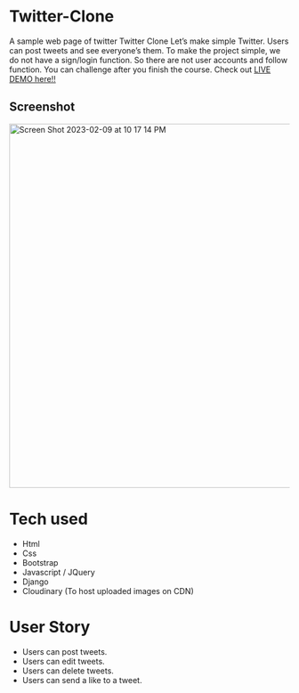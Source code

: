 # Twitter-Clone
A sample web page of twitter
Twitter Clone
Let’s make simple Twitter. Users can post tweets and see everyone’s them.
To make the project simple, we do not have a sign/login function.
So there are not user accounts and follow function. You can challenge after you finish the course.
Check out [LIVE DEMO here!!](/)
## Screenshot
<img width="654" alt="Screen Shot 2023-02-09 at 10 17 14 PM" src="https://user-images.githubusercontent.com/64049350/217992123-e955a860-2016-495b-8c63-6be9d95a7ba2.png">


# Tech used
* Html
* Css
* Bootstrap
* Javascript / JQuery
* Django
* Cloudinary (To host uploaded images on CDN)
# User Story
* Users can post tweets.
* Users can edit tweets.
* Users can delete tweets.
* Users can send a like to a tweet.
